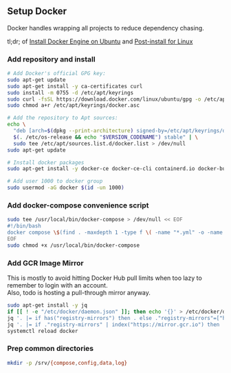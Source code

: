 ## Setup Docker

Docker handles wrapping all projects to reduce dependency chasing.

tl;dr; of [Install Docker Engine on Ubuntu](https://docs.docker.com/engine/install/ubuntu/) and [Post-install for Linux](https://docs.docker.com/engine/install/linux-postinstall/)

### Add repository and install
```bash
# Add Docker's official GPG key:
sudo apt-get update
sudo apt-get install -y ca-certificates curl
sudo install -m 0755 -d /etc/apt/keyrings
sudo curl -fsSL https://download.docker.com/linux/ubuntu/gpg -o /etc/apt/keyrings/docker.asc
sudo chmod a+r /etc/apt/keyrings/docker.asc

# Add the repository to Apt sources:
echo \
  "deb [arch=$(dpkg --print-architecture) signed-by=/etc/apt/keyrings/docker.asc] https://download.docker.com/linux/ubuntu \
  $(. /etc/os-release && echo "$VERSION_CODENAME") stable" | \
  sudo tee /etc/apt/sources.list.d/docker.list > /dev/null
sudo apt-get update

# Install docker packages
sudo apt-get install -y docker-ce docker-ce-cli containerd.io docker-buildx-plugin docker-compose-plugin

# Add user 1000 to docker group
sudo usermod -aG docker $(id -un 1000)
```

### Add docker-compose convenience script

```bash
sudo tee /usr/local/bin/docker-compose > /dev/null << EOF
#!/bin/bash
docker compose \$(find . -maxdepth 1 -type f \( -name "*.yml" -o -name "*.yaml" \) -exec echo -f {} \; | sort -h) \${@}
EOF
sudo chmod +x /usr/local/bin/docker-compose
```

### Add GCR Image Mirror

This is mostly to avoid hitting Docker Hub pull limits when too lazy to remember to login with an account.  
Also, todo is hosting a pull-through mirror anyway.

```bash
sudo apt-get install -y jq
if [[ ! -e "/etc/docker/daemon.json" ]]; then echo '{}' > /etc/docker/daemon.json ; fi
jq '. |= if has("registry-mirrors") then . else ."registry-mirrors"=["https://mirror.gcr.io"] end' /etc/docker/daemon.json > /tmp/docker-daemon.json && mv /tmp/docker-daemon.json /etc/docker/daemon.json
jq '. |= if ."registry-mirrors" | index("https://mirror.gcr.io") then . else ."registry-mirrors" += ["https://mirror.gcr.io"] end' /etc/docker/daemon.json > /tmp/docker-daemon.json && mv /tmp/docker-daemon.json /etc/docker/daemon.json
systemctl reload docker
```

### Prep common directories
```bash
mkdir -p /srv/{compose,config,data,log}
```
